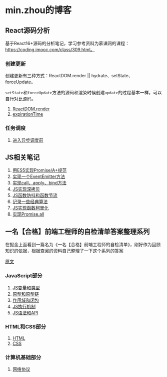 # min.zhou的博客

## React源码分析
基于React16+源码的分析笔记，学习参考资料为慕课网的课程：https://coding.imooc.com/class/309.html。

### 创建更新
创建更新有三种方式：ReactDOM.render || hydrate、setState、forceUpdate。

`setState`和`forceUpdate`方法的源码和渲染时候创建`update`的过程基本一样，可以自行对比源码。

1. [ReactDOM.render](./React/创建更新/ReactDOM.render.md)
2. [expirationTime](./React/创建更新/expirationTime.md)

### 任务调度
1. [进入异步调度前](./React/任务调度/beforeAsyncSchedule.md)


## JS相关笔记
1. [用ES5实现Promise/A+规范](https://github.com/akeymo/blog/issues/2)
2. [实现一个EventEmitter方法](https://github.com/akeymo/blog/issues/5)
3. [实现call、apply、bind方法](https://github.com/akeymo/blog/issues/11)
4. [JS实现深拷贝](https://github.com/akeymo/blog/issues/12)
5. [JS函数防抖和函数节流](https://github.com/akeymo/blog/issues/13)
6. [记录一些经典算法](https://github.com/akeymo/blog/issues/14)
7. [JS实现函数柯里化](https://github.com/akeymo/blog/issues/15)
8. [实现Promise.all](https://github.com/akeymo/blog/issues/16)


## 一名【合格】前端工程师的自检清单答案整理系列

在掘金上面看到一篇名为《一名【合格】前端工程师的自检清单》，刚好作为回顾知识的依据，根据查阅的资料自己整理了一下这个系列的答案

[原文](https://juejin.im/post/5cc1da82f265da036023b628#heading-2)

### JavaScript部分

1. [JS变量和类型](https://github.com/akeymo/blog/issues/1)
2. [原型和原型链](https://github.com/akeymo/blog/issues/3)
3. [作用域和闭包](https://github.com/akeymo/blog/issues/4)
4. [JS执行机制](https://github.com/akeymo/blog/issues/6)
5. [JS语法和API](https://github.com/akeymo/blog/issues/7)

### HTML和CSS部分
1. [HTML](https://github.com/akeymo/blog/issues/8)
2. [CSS](https://github.com/akeymo/blog/issues/9)

### 计算机基础部分
1. [网络协议](https://github.com/akeymo/blog/issues/10)


